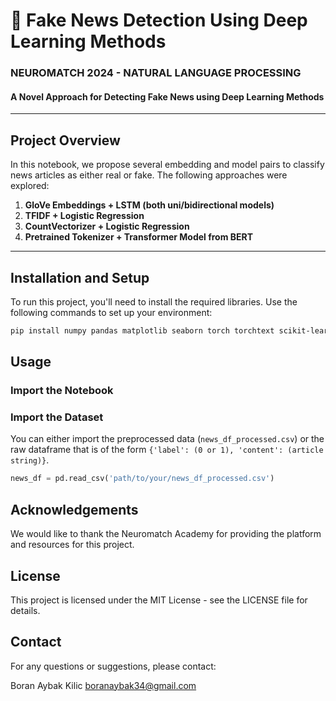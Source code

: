 # 📰 Fake News Detection Using Deep Learning Methods

### NEUROMATCH 2024 - NATURAL LANGUAGE PROCESSING
#### A Novel Approach for Detecting Fake News using Deep Learning Methods

---

## Project Overview

In this notebook, we propose several embedding and model pairs to classify news articles as either real or fake. The following approaches were explored:

1. **GloVe Embeddings + LSTM (both uni/bidirectional models)**
2. **TFIDF + Logistic Regression**
3. **CountVectorizer + Logistic Regression**
4. **Pretrained Tokenizer + Transformer Model from BERT**

---

## Installation and Setup

To run this project, you'll need to install the required libraries. Use the following commands to set up your environment:

```bash
pip install numpy pandas matplotlib seaborn torch torchtext scikit-learn tqdm
```
## Usage

### Import the Notebook 

###  Import the Dataset

You can either import the preprocessed data (`news_df_processed.csv`) or the raw dataframe that is of the form `{'label': (0 or 1), 'content': (article string)}`.

```python
news_df = pd.read_csv('path/to/your/news_df_processed.csv')
```


## Acknowledgements

We would like to thank the Neuromatch Academy for providing the platform and resources for this project.

## License

This project is licensed under the MIT License - see the LICENSE file for details.

## Contact

For any questions or suggestions, please contact:

Boran Aybak Kilic
boranaybak34@gmail.com
